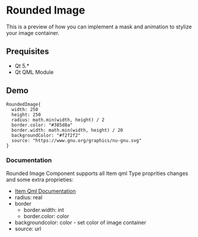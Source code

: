 # Rounded Image
This is a preview of how you can implement a mask and animation to stylize your image container.

## Prequisites
 * Qt 5.*
 * Qt QML Module
 
 ## Demo
 
```
RoundedImage{
  width: 250
  height: 250
  radius: math.min(width, height) / 2
  border.color: "#385d8a"
  border.width: math.min(width, height) / 20
  backgroundColor: "#f2f2f2"
  source: "https://www.gnu.org/graphics/nu-gnu.svg"
}
```

### Documentation

Rounded Image Component supports all Item qml Type proprities changes and some extra proprieties: 

* [Item Qml Documentation](http://doc.qt.io/qt-5/qml-qtquick-item.html)
* radius: real
* border
  * border.width: int
  * border.color: color
* backgroundcolor: color - set color of image container
* source: url
